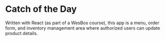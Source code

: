 # Catch of the Day
Written with React (as part of a WesBos course), this app is a menu, order form, and inventory management area where authorized users can update product details.
